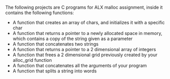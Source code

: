 The following projects are C programs for ALX malloc assignment, inside it contains the following functions:

* A function that creates an array of chars, and initializes it with a specific char
* A function that returns a pointer to a newly allocated space in memory, which contains a copy of the string given as a parameter
* A function that concatenates two strings
* A function that returns a pointer to a 2 dimensional array of integers
* A function that frees a 2 dimensional grid previously created by your alloc_grid function
* A function that concatenates all the arguments of your program
* A function that splits a string into words 
